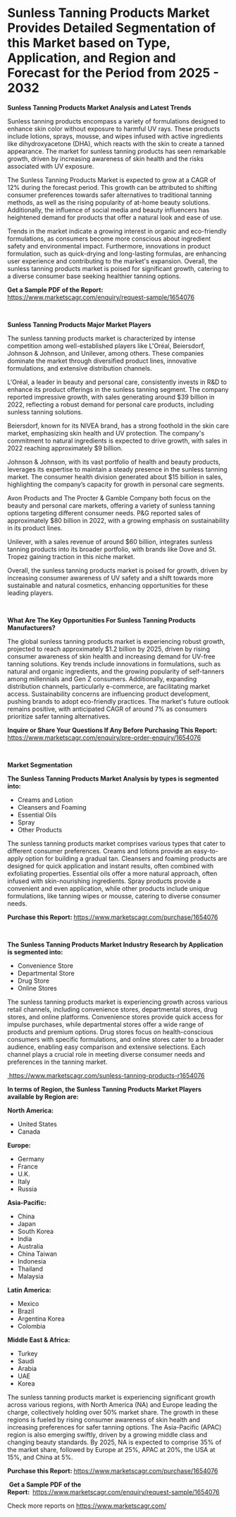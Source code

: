 <p><h1>Sunless Tanning Products Market Provides Detailed Segmentation of this Market based on Type, Application, and Region and Forecast for the Period from 2025 - 2032</h1></p><p><strong>Sunless Tanning Products Market Analysis and Latest Trends</strong></p>
<p><p>Sunless tanning products encompass a variety of formulations designed to enhance skin color without exposure to harmful UV rays. These products include lotions, sprays, mousse, and wipes infused with active ingredients like dihydroxyacetone (DHA), which reacts with the skin to create a tanned appearance. The market for sunless tanning products has seen remarkable growth, driven by increasing awareness of skin health and the risks associated with UV exposure.</p><p>The Sunless Tanning Products Market is expected to grow at a CAGR of 12% during the forecast period. This growth can be attributed to shifting consumer preferences towards safer alternatives to traditional tanning methods, as well as the rising popularity of at-home beauty solutions. Additionally, the influence of social media and beauty influencers has heightened demand for products that offer a natural look and ease of use. </p><p>Trends in the market indicate a growing interest in organic and eco-friendly formulations, as consumers become more conscious about ingredient safety and environmental impact. Furthermore, innovations in product formulation, such as quick-drying and long-lasting formulas, are enhancing user experience and contributing to the market's expansion. Overall, the sunless tanning products market is poised for significant growth, catering to a diverse consumer base seeking healthier tanning options.</p></p>
<p><strong>Get a Sample PDF of the Report:&nbsp;</strong> <a href="https://www.marketscagr.com/enquiry/request-sample/1654076?utm_campaign=3092&utm_medium=2&utm_source=Github&utm_content=ia&utm_term=07032025&utm_id=sunless-tanning-products">https://www.marketscagr.com/enquiry/request-sample/1654076</a></p>
<p>&nbsp;</p>
<p><strong>Sunless Tanning Products Major Market Players</strong></p>
<p><p>The sunless tanning products market is characterized by intense competition among well-established players like L'Oréal, Beiersdorf, Johnson & Johnson, and Unilever, among others. These companies dominate the market through diversified product lines, innovative formulations, and extensive distribution channels.</p><p>L'Oréal, a leader in beauty and personal care, consistently invests in R&D to enhance its product offerings in the sunless tanning segment. The company reported impressive growth, with sales generating around $39 billion in 2022, reflecting a robust demand for personal care products, including sunless tanning solutions.</p><p>Beiersdorf, known for its NIVEA brand, has a strong foothold in the skin care market, emphasizing skin health and UV protection. The company's commitment to natural ingredients is expected to drive growth, with sales in 2022 reaching approximately $9 billion.</p><p>Johnson & Johnson, with its vast portfolio of health and beauty products, leverages its expertise to maintain a steady presence in the sunless tanning market. The consumer health division generated about $15 billion in sales, highlighting the company’s capacity for growth in personal care segments.</p><p>Avon Products and The Procter & Gamble Company both focus on the beauty and personal care markets, offering a variety of sunless tanning options targeting different consumer needs. P&G reported sales of approximately $80 billion in 2022, with a growing emphasis on sustainability in its product lines.</p><p>Unilever, with a sales revenue of around $60 billion, integrates sunless tanning products into its broader portfolio, with brands like Dove and St. Tropez gaining traction in this niche market.</p><p>Overall, the sunless tanning products market is poised for growth, driven by increasing consumer awareness of UV safety and a shift towards more sustainable and natural cosmetics, enhancing opportunities for these leading players.</p></p>
<p>&nbsp;</p>
<p><strong>What Are The Key Opportunities For Sunless Tanning Products Manufacturers?</strong></p>
<p><p>The global sunless tanning products market is experiencing robust growth, projected to reach approximately $1.2 billion by 2025, driven by rising consumer awareness of skin health and increasing demand for UV-free tanning solutions. Key trends include innovations in formulations, such as natural and organic ingredients, and the growing popularity of self-tanners among millennials and Gen Z consumers. Additionally, expanding distribution channels, particularly e-commerce, are facilitating market access. Sustainability concerns are influencing product development, pushing brands to adopt eco-friendly practices. The market's future outlook remains positive, with anticipated CAGR of around 7% as consumers prioritize safer tanning alternatives.</p></p>
<p><strong>Inquire or Share Your Questions If Any Before Purchasing This Report:</strong> <a href="https://www.marketscagr.com/enquiry/pre-order-enquiry/1654076?utm_campaign=3092&utm_medium=2&utm_source=Github&utm_content=ia&utm_term=07032025&utm_id=sunless-tanning-products">https://www.marketscagr.com/enquiry/pre-order-enquiry/1654076</a></p>
<p>&nbsp;</p>
<p><strong>Market Segmentation</strong></p>
<p><strong>The Sunless Tanning Products Market Analysis by types is segmented into:</strong></p>
<p><ul><li>Creams and Lotion</li><li>Cleansers and Foaming</li><li>Essential Oils</li><li>Spray</li><li>Other Products</li></ul></p>
<p><p>The sunless tanning products market comprises various types that cater to different consumer preferences. Creams and lotions provide an easy-to-apply option for building a gradual tan. Cleansers and foaming products are designed for quick application and instant results, often combined with exfoliating properties. Essential oils offer a more natural approach, often infused with skin-nourishing ingredients. Spray products provide a convenient and even application, while other products include unique formulations, like tanning wipes or mousse, catering to diverse consumer needs.</p></p>
<p><strong>Purchase this Report:&nbsp;</strong><a href="https://www.marketscagr.com/purchase/1654076?utm_campaign=3092&utm_medium=2&utm_source=Github&utm_content=ia&utm_term=07032025&utm_id=sunless-tanning-products">https://www.marketscagr.com/purchase/1654076</a></p>
<p>&nbsp;</p>
<p><strong>The Sunless Tanning Products Market Industry Research by Application is segmented into:</strong></p>
<p><ul><li>Convenience Store</li><li>Departmental Store</li><li>Drug Store</li><li>Online Stores</li></ul></p>
<p><p>The sunless tanning products market is experiencing growth across various retail channels, including convenience stores, departmental stores, drug stores, and online platforms. Convenience stores provide quick access for impulse purchases, while departmental stores offer a wide range of products and premium options. Drug stores focus on health-conscious consumers with specific formulations, and online stores cater to a broader audience, enabling easy comparison and extensive selections. Each channel plays a crucial role in meeting diverse consumer needs and preferences in the tanning market.</p></p>
<p><a href="https://www.marketscagr.com/sunless-tanning-products-r1654076?utm_campaign=3092&utm_medium=2&utm_source=Github&utm_content=ia&utm_term=07032025&utm_id=sunless-tanning-products">&nbsp;https://www.marketscagr.com/sunless-tanning-products-r1654076</a></p>
<p><strong>In terms of Region, the Sunless Tanning Products Market Players available by Region are:</strong></p>
<p>
    <p> <strong> North America: </strong>
        <ul>
            <li>United States</li>
            <li>Canada</li>
        </ul>
        </p> 
    <p> <strong> Europe: </strong>
        <ul>
            <li>Germany</li>
            <li>France</li>
            <li>U.K.</li>
            <li>Italy</li>
            <li>Russia</li>
        </ul>
        </p> 
    <p> <strong> Asia-Pacific: </strong>
        <ul>
            <li>China</li>
            <li>Japan</li>
            <li>South Korea</li>
            <li>India</li>
            <li>Australia</li>
            <li>China Taiwan</li>
            <li>Indonesia</li>
            <li>Thailand</li>
            <li>Malaysia</li>
        </ul>
        </p> 
    <p> <strong> Latin America: </strong>
        <ul>
            <li>Mexico</li>
            <li>Brazil</li>
            <li>Argentina Korea</li>
            <li>Colombia</li>
        </ul>
        </p> 
    <p> <strong> Middle East & Africa: </strong>
        <ul>
            <li>Turkey</li>
            <li>Saudi</li>
            <li>Arabia</li>
            <li>UAE</li>
            <li>Korea</li>
        </ul>
    </p>
    </p>
<p><p>The sunless tanning products market is experiencing significant growth across various regions, with North America (NA) and Europe leading the charge, collectively holding over 50% market share. The growth in these regions is fueled by rising consumer awareness of skin health and increasing preferences for safer tanning options. The Asia-Pacific (APAC) region is also emerging swiftly, driven by a growing middle class and changing beauty standards. By 2025, NA is expected to comprise 35% of the market share, followed by Europe at 25%, APAC at 20%, the USA at 15%, and China at 5%.</p></p>
<p><strong>Purchase this Report: </strong><a href="https://www.marketscagr.com/purchase/1654076?utm_campaign=3092&utm_medium=2&utm_source=Github&utm_content=ia&utm_term=07032025&utm_id=sunless-tanning-products">https://www.marketscagr.com/purchase/1654076</a></p>
<p>&nbsp;<strong>Get a Sample PDF of the Report:&nbsp;&nbsp;</strong><a href="https://www.marketscagr.com/enquiry/request-sample/1654076?utm_campaign=3092&utm_medium=2&utm_source=Github&utm_content=ia&utm_term=07032025&utm_id=sunless-tanning-products">https://www.marketscagr.com/enquiry/request-sample/1654076</a></p>
<p><strong></strong></p>
<p>Check more reports on <a href="https://www.marketscagr.com/?utm_campaign=3092&utm_medium=2&utm_source=Github&utm_content=ia&utm_term=07032025&utm_id=sunless-tanning-products">https://www.marketscagr.com/</a></p>